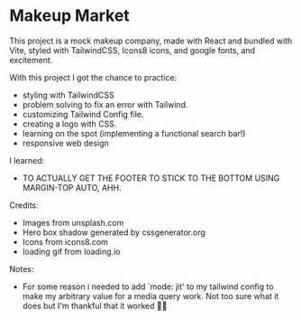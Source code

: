 # Makeup Market

This project is a mock makeup company, made with React and bundled with Vite, styled with TailwindCSS, Icons8 icons, and google fonts, and excitement.

With this project I got the chance to practice:
- styling with TailwindCSS
- problem solving to fix an error with Tailwind.
- customizing Tailwind Config file.
- creating a logo with CSS.
- learning on the spot (implementing a functional search bar!)
- responsive web design

I learned:
- TO ACTUALLY GET THE FOOTER TO STICK TO THE BOTTOM USING MARGIN-TOP AUTO, AHH.

Credits:
- Images from unsplash.com
- Hero box shadow generated by cssgenerator.org
- Icons from icons8.com
- loading gif from loading.io

Notes:
- For some reason i needed to add `mode: jit' to my tailwind config to make my arbitrary value for a media query work. Not too sure what it does but I'm thankful that it worked 🤷‍♀️